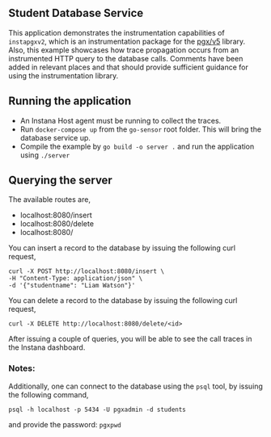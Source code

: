 
Student Database Service
----
This application demonstrates the instrumentation capabilities of `instapgxv2`, which is an instrumentation package for the 
[pgx/v5](https://github.com/jackc/pgx) library. Also, this example showcases how trace propagation occurs from an instrumented HTTP query to the database 
calls. Comments have been added in relevant places and that should provide sufficient guidance for using the instrumentation library. 


## Running the application
- An Instana Host agent must be running to collect the traces.
- Run `docker-compose up` from the `go-sensor` root folder. This will bring the database service up.
- Compile the example by `go build -o server .` and run the application using `./server`


## Querying the server
The available routes are,
- localhost:8080/insert
- localhost:8080/delete
- localhost:8080/

You can insert a record to the database by issuing the following curl request,
```
curl -X POST http://localhost:8080/insert \
-H "Content-Type: application/json" \
-d '{"studentname": "Liam Watson"}'
```
You can delete a record to the database by issuing the following curl request,
```
curl -X DELETE http://localhost:8080/delete/<id>
```

After issuing a couple of queries, you will be able to see the call traces in the Instana dashboard.

### Notes:
Additionally, one can connect to the database using the `psql` tool, by issuing the following command,
```asciidoc
psql -h localhost -p 5434 -U pgxadmin -d students
```
and provide the password: `pgxpwd`
